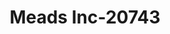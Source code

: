 ---
f_zip-code: 20745
f_state-code: MD
title: Meads Inc-20743
f_phone: 301-839-5588
f_city-only: Oxon Hill
f_address: 5102 Indian Head Hwy Oxon Hill
f_location-unique-id: '20743'
slug: meads-inc-20743
updated-on: '2024-05-30T13:46:58.046Z'
created-on: '2024-05-30T13:36:59.803Z'
published-on: '2024-05-30T13:54:32.469Z'
f_city-state: cms/city/oxon-hill-md.md
f_company: cms/company/meads-inc.md
f_state: cms/state/maryland.md
layout: '[payday-loan].html'
tags: payday-loan
---